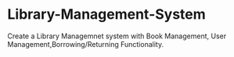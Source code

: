 # Library-Management-System
Create a Library Managemnet system with Book Management, User Management,Borrowing/Returning Functionality.
